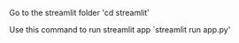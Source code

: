Go to the streamlit folder
'cd streamlit'

Use this command to run streamlit app
`streamlit run app.py'
